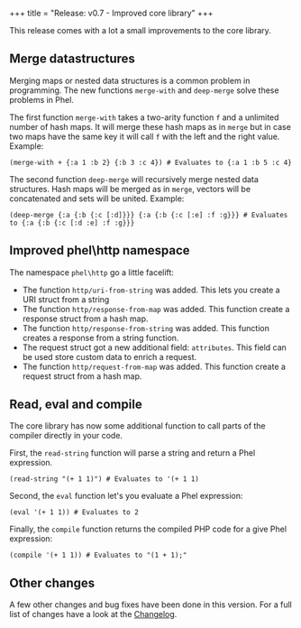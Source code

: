 +++
title = "Release: v0.7 - Improved core library"
+++

This release comes with a lot a small improvements to the core library.

## Merge datastructures

Merging maps or nested data structures is a common problem in programming. The new functions `merge-with` and `deep-merge` solve these problems in Phel.

The first function `merge-with` takes a two-arity function `f` and a unlimited number of hash maps. It will merge these hash maps as in `merge` but in case two maps have the same key it will call `f` with the left and the right value. Example:

```phel
(merge-with + {:a 1 :b 2} {:b 3 :c 4}) # Evaluates to {:a 1 :b 5 :c 4}
```

The second function `deep-merge` will recursively merge nested data structures. Hash maps will be merged as in `merge`, vectors will be concatenated and sets will be united. Example:

```phel
(deep-merge {:a {:b {:c [:d]}}} {:a {:b {:c [:e] :f :g}}} # Evaluates to {:a {:b {:c [:d :e] :f :g}}}
```

## Improved phel\http namespace

The namespace `phel\http` go a little facelift:

* The function `http/uri-from-string` was added. This lets you create a URI struct from a string
* The function `http/response-from-map` was added. This function create a response struct from a hash map.
* The function `http/response-from-string` was added. This function creates a response from a string function.
* The request struct got a new additional field: `attributes`. This field can be used store custom data to enrich a request.
* The function `http/request-from-map` was added. This function create a request struct from a hash map.

## Read, eval and compile

The core library has now some additional function to call parts of the compiler directly in your code.

First, the `read-string` function will parse a string and return a Phel expression.

```phel
(read-string "(+ 1 1)") # Evaluates to '(+ 1 1)
```

Second, the `eval` function let's you evaluate a Phel expression:

```phel
(eval '(+ 1 1)) # Evaluates to 2
```

Finally, the `compile` function returns the compiled PHP code for a give Phel expression:

```phel
(compile '(+ 1 1)) # Evaluates to "(1 + 1);"
```

## Other changes

A few other changes and bug fixes have been done in this version. For a full list of changes have a look at the [Changelog](https://github.com/phel-lang/phel-lang/blob/master/CHANGELOG.md).
